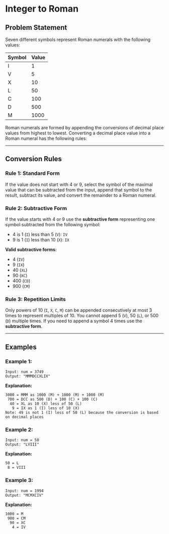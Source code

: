 # Integer to Roman

## Problem Statement

Seven different symbols represent Roman numerals with the following values:

| **Symbol** | **Value** |
|------------|-----------|
| I          | 1         |
| V          | 5         |
| X          | 10        |
| L          | 50        |
| C          | 100       |
| D          | 500       |
| M          | 1000      |

Roman numerals are formed by appending the conversions of decimal place values from highest to lowest. Converting a decimal place value into a Roman numeral has the following rules:

---

## Conversion Rules

### Rule 1: Standard Form
If the value does not start with 4 or 9, select the symbol of the maximal value that can be subtracted from the input, append that symbol to the result, subtract its value, and convert the remainder to a Roman numeral.

### Rule 2: Subtractive Form
If the value starts with 4 or 9 use the **subtractive form** representing one symbol subtracted from the following symbol:
- 4 is 1 (`I`) less than 5 (`V`): `IV`
- 9 is 1 (`I`) less than 10 (`X`): `IX`

**Valid subtractive forms:**
- 4 (`IV`)
- 9 (`IX`) 
- 40 (`XL`)
- 90 (`XC`)
- 400 (`CD`)
- 900 (`CM`)

### Rule 3: Repetition Limits
Only powers of 10 (`I`, `X`, `C`, `M`) can be appended consecutively at most 3 times to represent multiples of 10. You cannot append 5 (`V`), 50 (`L`), or 500 (`D`) multiple times. If you need to append a symbol 4 times use the **subtractive form**.

---

## Examples

### Example 1:
```
Input: num = 3749
Output: "MMMDCCXLIX"
```
**Explanation:**
```
3000 = MMM as 1000 (M) + 1000 (M) + 1000 (M)
 700 = DCC as 500 (D) + 100 (C) + 100 (C)
  40 = XL as 10 (X) less of 50 (L)
   9 = IX as 1 (I) less of 10 (X)
Note: 49 is not 1 (I) less of 50 (L) because the conversion is based on decimal places
```

### Example 2:
```
Input: num = 58
Output: "LVIII"
```
**Explanation:**
```
50 = L
 8 = VIII
```

### Example 3:
```
Input: num = 1994
Output: "MCMXCIV"
```
**Explanation:**
```
1000 = M
 900 = CM
  90 = XC
   4 = IV
```

